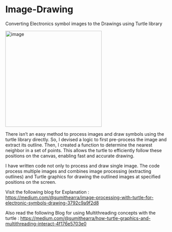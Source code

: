 # Image-Drawing
Converting Electronics symbol images to the Drawings using Turtle library

<img width="300" alt="image" src="https://github.com/sumith5/Image-Drawing/assets/172884071/b4d813dc-cad6-4eb2-90f1-4102815fd4c9">

There isn’t an easy method to process images and draw symbols using the turtle library directly. So, I devised a logic to first pre-process the image and extract its outline. Then, I created a function to determine the nearest neighbor in a set of points. This allows the turtle to efficiently follow these positions on the canvas, enabling fast and accurate drawing.

I have written code not only to process and draw single image. The code process multiple images and combines image processing (extracting outlines) and Turtle graphics for drawing the outlined images at specified positions on the screen.

 Visit the following blog for Explanation : https://medium.com/@sumithearra/image-processing-with-turtle-for-electronic-symbols-drawing-3792c9a9f2d8

 Also read the following Blog for using Multithreading concepts with the turtle :
https://medium.com/@sumithearra/how-turtle-graphics-and-multithreading-interact-4f176e5703e0
